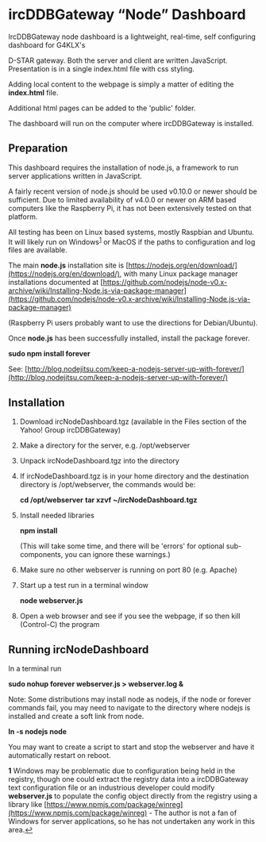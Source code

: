ircDDBGateway “Node” Dashboard
==============================

IrcDDBGateway node dashboard is a lightweight, real-time, self configuring dashboard for G4KLX's

D-STAR gateway. Both the server and client are written JavaScript.
Presentation is in a single index.html file with css styling.

Adding local content to the webpage is simply a matter of editing the **index.html** file.

Additional html pages can be added to the 'public' folder.

The dashboard will run on the computer where ircDDBGateway is installed.

Preparation
-----------

This dashboard requires the installation of node.js, a framework to run server applications written in JavaScript.

A fairly recent version of node.js should be used v0.10.0 or newer should be sufficient. Due to limited availability of v4.0.0 or newer on ARM based computers like the Raspberry Pi, it has not been extensively tested on that platform.

All testing has been on Linux based systems, mostly Raspbian and Ubuntu. It will likely run on Windows<sup id="a1">[1](#foot1)</sup> or MacOS if the paths to configuration and log files are available.

The main **node.js** installation site is [https://nodejs.org/en/download/](https://nodejs.org/en/download/), with many Linux package manager installations documented at [https://github.com/nodejs/node-v0.x-archive/wiki/Installing-Node.js-via-package-manager](https://github.com/nodejs/node-v0.x-archive/wiki/Installing-Node.js-via-package-manager)

(Raspberry Pi users probably want to use the directions for
Debian/Ubuntu).

Once **node.js** has been successfully installed, install the package forever.  

**sudo npm install forever**

See: [http://blog.nodejitsu.com/keep-a-nodejs-server-up-with-forever/](http://blog.nodejitsu.com/keep-a-nodejs-server-up-with-forever/)



Installation
------------

1.  Download ircNodeDashboard.tgz (available in the Files section of the
    Yahoo! Group ircDDBGateway)

2.  Make a directory for the server, e.g. /opt/webserver

3.  Unpack ircNodeDashboard.tgz into the directory

4.  If ircNodeDashboard.tgz is in your home directory and the destination directory is /opt/webserver, the commands would be:

    **cd /opt/webserver**
    **tar xzvf \~/ircNodeDashboard.tgz**

5.  Install needed libraries
    
    **npm install**

    (This will take some time, and there will be 'errors' for optional sub-components, you can ignore these warnings.)

6.  Make sure no other webserver is running on port 80 (e.g. Apache)

7.  Start up a test run in a terminal window
    
    **node webserver.js**
    
8.  Open a web browser and see if you see the webpage, if so then kill (Control-C) the program

Running ircNodeDashboard
------------------------

In a terminal run

**sudo nohup forever webserver.js \> webserver.log &**

Note: Some distributions may install node as nodejs, if the node or forever commands fail, you may need to navigate to the directory where nodejs is installed and create a soft link from node.

**ln -s nodejs node**

You may want to create a script to start and stop the webserver and have it automatically restart on reboot.

<b id='foot1'>1</b> Windows may be problematic due to configuration being held in the registry, though one could extract the registry data into a ircDDBGateway text configuration file or an industrious developer could modify **webserver.js** to populate the config object directly from the registry using a library like [https://www.npmjs.com/package/winreg](https://www.npmjs.com/package/winreg) - The author is not a fan of Windows for server applications, so he has not undertaken any work in this area.[↩](#a1)
